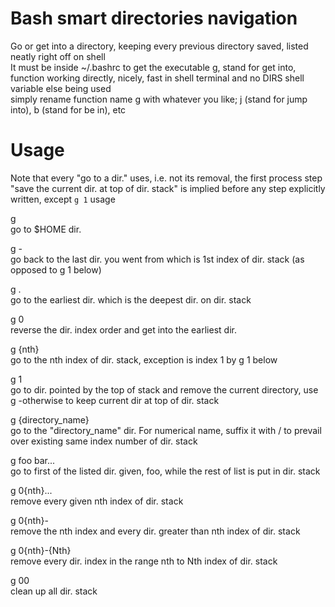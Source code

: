 # Bash smart directories navigation   
Go or get into a directory, keeping every previous directory saved, listed neatly right off on shell   
It must be inside ~/.bashrc to get the executable g, stand for get into, function working directly, nicely, fast in shell terminal and no DIRS shell variable else being used    
simply rename function name g with whatever you like; j (stand for jump into), b (stand for be in), etc    

# Usage   
Note that every "go to a dir." uses, i.e. not its removal, the first process step "save the current dir. at top of dir. stack" is implied before any step explicitly written, except `g 1` usage   

g   
go to $HOME dir.   

g -   
go back to the last dir. you went from which is 1st index of dir. stack (as opposed to g 1 below)   

g .   
go to the earliest dir. which is the deepest dir. on dir. stack   

g 0   
reverse the dir. index order and get into the earliest dir.   

g {nth}   
go to the nth index of dir. stack, exception is index 1 by g 1 below

g 1   
go to dir. pointed by the top of stack and remove the current directory, use g -otherwise to keep current dir at top of dir. stack    

g {directory_name}   
go to the "directory_name" dir. For numerical name, suffix it with / to prevail over existing same index number of dir. stack

g foo bar...   
go to first of the listed dir. given, foo, while the rest of list is put in dir. stack    

g 0{nth}...  
remove every given nth index of dir. stack   

g 0{nth}-  
remove the nth index and every dir. greater than nth index of dir. stack   

g 0{nth}-{Nth}  
remove every dir. index in the range nth to Nth index of dir. stack   

g 00   
clean up all dir. stack   


